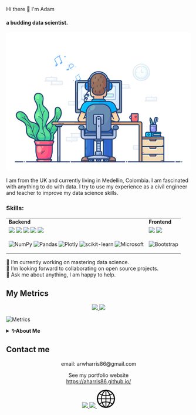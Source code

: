  Hi there 👋 I'm Adam
#### a budding data scientist.
![a budding data analyst/scientist.](images/dev-working_rounded.gif)

I am from the UK and currently living in Medellin, Colombia. I am fascinated with anything to do with data. I try to use my experience as a civil engineer and teacher to improve my data science skills.

### Skills:
<table><tr>
<td> <strong>Backend</strong>
<td> <strong>Frontend</strong>
<tr>
<td>
<code><img width="30%" src="https://www.vectorlogo.zone/logos/python/python-ar21.svg"></code>
<code><img width="30%" src="https://www.vectorlogo.zone/logos/jupyter/jupyter-ar21.svg"></code>
<code><img width="30%" src="https://www.vectorlogo.zone/logos/sqlite/sqlite-ar21.svg"></code>
<code><img width="30%" src="https://cdn.jsdelivr.net/gh/devicons/devicon/icons/mysql/mysql-original-wordmark.svg"></code>
<code><img width="30%" src="https://www.vectorlogo.zone/logos/github/github-ar21.svg"></code>
<td>
<code><img width="40%" src="https://www.vectorlogo.zone/logos/w3_html5/w3_html5-ar21.svg"></code>
<code><img width="40%" src="https://www.vectorlogo.zone/logos/w3_css/w3_css-ar21.svg"></code>
<tr>
<td>

![NumPy](https://img.shields.io/badge/numpy-%23013243.svg?style=for-the-badge&logo=numpy&logoColor=white)
![Pandas](https://img.shields.io/badge/pandas-%23150458.svg?style=for-the-badge&logo=pandas&logoColor=white)
![Plotly](https://img.shields.io/badge/Plotly-%233F4F75.svg?style=for-the-badge&logo=plotly&logoColor=white)
![scikit-learn](https://img.shields.io/badge/scikit--learn-%23F7931E.svg?style=for-the-badge&logo=scikit-learn&logoColor=white)
![Microsoft](https://img.shields.io/badge/Microsoft-0078D4?style=for-the-badge&logo=microsoft&logoColor=white)
<td>

![Bootstrap](https://img.shields.io/badge/bootstrap-%23563D7C.svg?style=for-the-badge&logo=bootstrap&logoColor=white)
</tr></table>

🔭 I’m currently working on mastering data science.   
👯 I’m looking forward to collaborating on open source projects.  
💬 Ask me about anything, I am happy to help. 

## My Metrics
<div align="center">
<a  href="https://github.com/aharris86">

<img src="https://awesome-github-stats.azurewebsites.net/user-stats/aharris86?cardType=github&theme=algolia" width="45.5%">
<img src="https://github-readme-stats.vercel.app/api/top-langs/?username=aharris86&theme=algolia&exclude_repo=Learning&layout=compact" width="45.5%" >
</a>
</div>

![Metrics](https://metrics.lecoq.io/aharris86?template=classic&base.header=0&base.activity=0&base.community=0&base.repositories=0&base.metadata=0&isocalendar=1&base.indepth=false&base.hireable=false&isocalendar.duration=half-year&config.timezone=America%2FBogota)

<details>
    <summary><b>✨About Me</b></summary>

    I'm from Wales, UK currently living in Medellín, Colombia. I have a love for data and analysis.  I have been a civil engineer and a teacher but finally found my passion in data.</p>
</details>


 
## Contact me 
<div align="center">
email: arwharris86@gmail.com  

See my portfolio website   
https://aharris86.github.io/

<a href="https://medium.com/@zluvsand">
    <img height="50" src="https://www.vectorlogo.zone/logos/medium/medium-ar21.svg"/>
</a>

<!--Linked in-->
<a href="https://www.linkedin.com/in/zluvsand/">
    <img height="50" src="https://cdn2.iconfinder.com/data/icons/social-icon-3/512/social_style_3_in-306.png"/>
</a>

<!--Website-->
<a href="https://aharris86.github.io/">
    <img height="50" src=images/website_logo.png"/>
</a>
</div>
